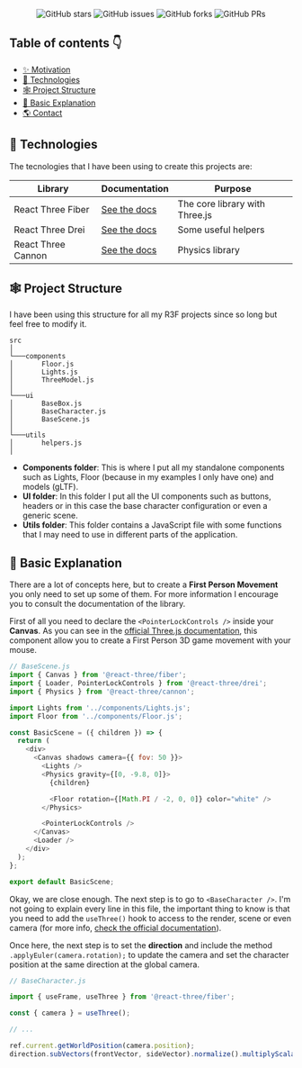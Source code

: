 <div align="center">

![GitHub stars](https://img.shields.io/github/stars/jgcarrillo/react-fp-movement)
![GitHub issues](https://img.shields.io/github/issues/jgcarrillo/react-fp-movement)
![GitHub forks](https://img.shields.io/github/forks/jgcarrillo/react-fp-movement)
![GitHub PRs](https://img.shields.io/github/issues-pr/jgcarrillo/react-fp-movement)

</div>

## Table of contents 👇

- [✨ Motivation](#-motivation)
- [🚩 Technologies](#-technologies)
- [🕸️ Project Structure](#-project-structure)
- [🚀 Basic Explanation](#-basic-explanation)
- [🌎 Contact](#-contact)

## 🚩 Technologies

The tecnologies that I have been using to create this projects are:

| Library            | Documentation                                               | Purpose                        |
| ------------------ | ----------------------------------------------------------- | ------------------------------ |
| React Three Fiber  | [See the docs](https://github.com/pmndrs/react-three-fiber) | The core library with Three.js |
| React Three Drei   | [See the docs](https://github.com/pmndrs/drei)              | Some useful helpers            |
| React Three Cannon | [See the docs](https://github.com/pmndrs/use-cannon)        | Physics library                |

## 🕸️ Project Structure

I have been using this structure for all my R3F projects since so long but feel free to modify it.

```
src
│
└───components
│       Floor.js
│       Lights.js
│       ThreeModel.js
│
└───ui
│       BaseBox.js
│       BaseCharacter.js
│       BaseScene.js
│
└───utils
│       helpers.js
│
```

- **Components folder**: This is where I put all my standalone components such as Lights, Floor (because in my examples I only have one) and models (gLTF).
- **UI folder**: In this folder I put all the UI components such as buttons, headers or in this case the base character configuration or even a generic scene.
- **Utils folder**: This folder contains a JavaScript file with some functions that I may need to use in different parts of the application.

## 🚀 Basic Explanation

There are a lot of concepts here, but to create a **First Person Movement** you only need to set up some of them. For more information I encourage you to consult the documentation of the library.

First of all you need to declare the `<PointerLockControls />` inside your **Canvas**. As you can see in the [official Three.js documentation](https://threejs.org/docs/#examples/en/controls/PointerLockControls), this component allow you to create a First Person 3D game movement with your mouse.

```js
// BaseScene.js
import { Canvas } from '@react-three/fiber';
import { Loader, PointerLockControls } from '@react-three/drei';
import { Physics } from '@react-three/cannon';

import Lights from '../components/Lights.js';
import Floor from '../components/Floor.js';

const BasicScene = ({ children }) => {
  return (
    <div>
      <Canvas shadows camera={{ fov: 50 }}>
        <Lights />
        <Physics gravity={[0, -9.8, 0]}>
          {children}

          <Floor rotation={[Math.PI / -2, 0, 0]} color="white" />
        </Physics>

        <PointerLockControls />
      </Canvas>
      <Loader />
    </div>
  );
};

export default BasicScene;
```

Okay, we are close enough. The next step is to go to `<BaseCharacter />`. I'm not going to explain every line in this file, the important thing to know is that you need to add the `useThree()` hook to access to the render, scene or even camera (for more info, [check the official documentation](https://docs.pmnd.rs/react-three-fiber/api/hooks#usethree)).

Once here, the next step is to set the **direction** and include the method `.applyEuler(camera.rotation);` to update the camera and set the character position at the same direction at the global camera.

```js
// BaseCharacter.js

import { useFrame, useThree } from '@react-three/fiber';

const { camera } = useThree();

// ...

ref.current.getWorldPosition(camera.position);
direction.subVectors(frontVector, sideVector).normalize().multiplyScalar(SPEED).applyEuler(camera.rotation);
```
